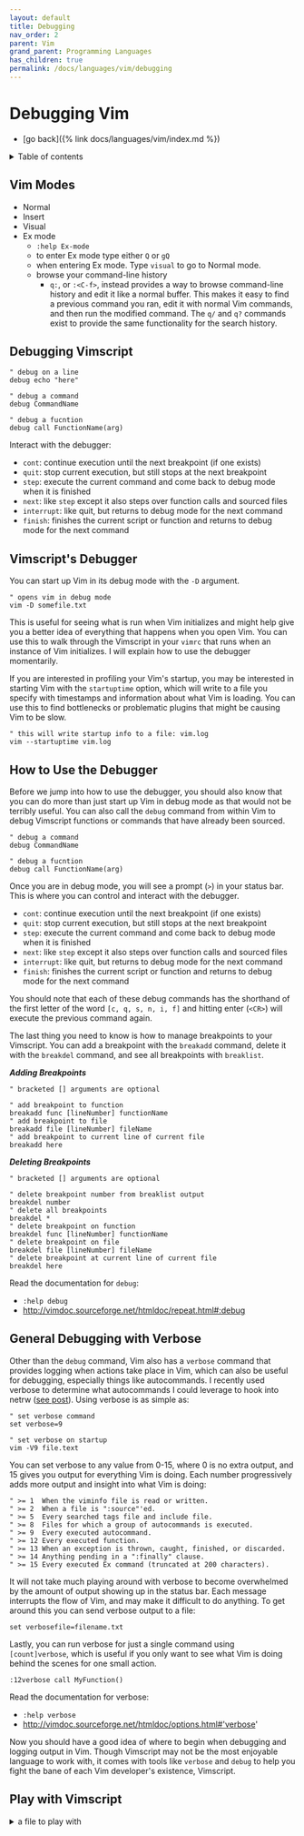 ```yaml
---
layout: default
title: Debugging
nav_order: 2
parent: Vim
grand_parent: Programming Languages
has_children: true
permalink: /docs/languages/vim/debugging
---
```


# Debugging Vim

- [go back]({% link docs/languages/vim/index.md %})

<details markdown="block">
  <summary>
    Table of contents
  </summary>
  {: .text-delta }
1. TOC
{:toc}
</details>

## Vim Modes

- Normal
- Insert
- Visual
- Ex mode
  - `:help Ex-mode`
  - to enter Ex mode type either `Q` or `gQ`
  - when entering Ex mode. Type `visual` to go to Normal mode.
  - browse your command-line history
    - `q:`, or `:<C-f>`, instead provides a way to browse command-line history and edit it like a normal buffer. This makes it easy to find a previous command you ran, edit it with normal Vim commands, and then run the modified command. The `q/` and `q?` commands exist to provide the same functionality for the search history.

## Debugging Vimscript

```
" debug on a line
debug echo "here"

" debug a command
debug CommandName

" debug a fucntion
debug call FunctionName(arg)
```

Interact with the debugger:
- `cont`: continue execution until the next breakpoint (if one exists)
- `quit`: stop current execution, but still stops at the next breakpoint
- `step`: execute the current command and come back to debug mode when it is finished
- `next`: like `step` except it also steps over function calls and sourced files
- `interrupt`: like quit, but returns to debug mode for the next command
- `finish`: finishes the current script or function and returns to debug mode for the next command

## Vimscript's Debugger

You can start up Vim in its debug mode with the `-D` argument.

```
" opens vim in debug mode
vim -D somefile.txt
```

This is useful for seeing what is run when Vim initializes and might help give you a better idea of everything that happens when you open Vim. You can use this to walk through the Vimscript in your `vimrc` that runs when an instance of Vim initializes. I will explain how to use the debugger momentarily.

If you are interested in profiling your Vim's startup, you may be interested in starting Vim with the `startuptime` option, which will write to a file you specify with timestamps and information about what Vim is loading. You can use this to find bottlenecks or problematic plugins that might be causing Vim to be slow.

```
" this will write startup info to a file: vim.log
vim --startuptime vim.log
```

## **How to Use the Debugger**

Before we jump into how to use the debugger, you should also know that you can do more than just start up Vim in debug mode as that would not be terribly useful. You can also call the `debug` command from within Vim to debug Vimscript functions or commands that have already been sourced.

```
" debug a command
debug CommandName

" debug a fucntion
debug call FunctionName(arg)
```

Once you are in debug mode, you will see a prompt (`>`) in your status bar. This is where you can control and interact with the debugger.

- `cont`: continue execution until the next breakpoint (if one exists)
- `quit`: stop current execution, but still stops at the next breakpoint
- `step`: execute the current command and come back to debug mode when it is finished
- `next`: like `step` except it also steps over function calls and sourced files
- `interrupt`: like quit, but returns to debug mode for the next command
- `finish`: finishes the current script or function and returns to debug mode for the next command

You should note that each of these debug commands has the shorthand of the first letter of the word `[c, q, s, n, i, f]` and hitting enter (`<CR>`) will execute the previous command again.

The last thing you need to know is how to manage breakpoints to your Vimscript. You can add a breakpoint with the `breakadd` command, delete it with the `breakdel` command, and see all breakpoints with `breaklist`.

_**Adding Breakpoints**_

```
" bracketed [] arguments are optional

" add breakpoint to function
breakadd func [lineNumber] functionName
" add breakpoint to file
breakadd file [lineNumber] fileName
" add breakpoint to current line of current file
breakadd here
```

_**Deleting Breakpoints**_

```
" bracketed [] arguments are optional

" delete breakpoint number from breaklist output
breakdel number
" delete all breakpoints
breakdel *
" delete breakpoint on function
breakdel func [lineNumber] functionName
" delete breakpoint on file
breakdel file [lineNumber] fileName
" delete breakpoint at current line of current file
breakdel here
```

Read the documentation for `debug`:
- `:help debug`
- http://vimdoc.sourceforge.net/htmldoc/repeat.html#:debug

## General Debugging with Verbose

Other than the `debug` command, Vim also has a `verbose` command that provides logging when actions take place in Vim, which can also be useful for debugging, especially things like autocommands. I recently used verbose to determine what autocommands I could leverage to hook into netrw ([see post](http://inlehmansterms.net/2014/09/04/sane-vim-working-directories/)). Using verbose is as simple as:

```
" set verbose command
set verbose=9

" set verbose on startup
vim -V9 file.text
```

You can set verbose to any value from 0-15, where 0 is no extra output, and 15 gives you output for everything Vim is doing. Each number progressively adds more output and insight into what Vim is doing:

```
" >= 1  When the viminfo file is read or written.
" >= 2  When a file is ":source"'ed.
" >= 5  Every searched tags file and include file.
" >= 8  Files for which a group of autocommands is executed.
" >= 9  Every executed autocommand.
" >= 12 Every executed function.
" >= 13 When an exception is thrown, caught, finished, or discarded.
" >= 14 Anything pending in a ":finally" clause.
" >= 15 Every executed Ex command (truncated at 200 characters).
```

It will not take much playing around with verbose to become overwhelmed by the amount of output showing up in the status bar. Each message interrupts the flow of Vim, and may make it difficult to do anything. To get around this you can send verbose output to a file:

```
set verbosefile=filename.txt
```

Lastly, you can run verbose for just a single command using `[count]verbose`, which is useful if you only want to see what Vim is doing behind the scenes for one small action.

```
:12verbose call MyFunction()
```

Read the documentation for verbose:
- `:help verbose`
- http://vimdoc.sourceforge.net/htmldoc/options.html#'verbose'

Now you should have a good idea of where to begin when debugging and logging output in Vim. Though Vimscript may not be the most enjoyable language to work with, it comes with tools like `verbose` and `debug` to help you fight the bane of each Vim developer's existence, Vimscript.


## Play with Vimscript

<details markdown="block">
  <summary>
    a file to play with
  </summary>

```sh
vim -e playground.vimrc
```

```vimrc
" we can enter Ex mode from Normal mode by
" pressing `Shift-Q`. This switches to Ex mode
" and displays a prompt at the bottom of the
" screen where we can enter commands:
"
" alternatively, we can start Vim in Ex mode
" by using the -e or -E options when
" launching Vim from the command line:
" $> vim -e

" a function to format the date in the same way I use to do on Workflowy
" https://vim.fandom.com/wiki/Insert_current_date_or_time
" https://stackoverflow.com/questions/56052/best-way-to-insert-timestamp-in-vim
function! MyDate()
  let l:date = strftime('%Ya%mm%dd %Hh%Mm%Ss')
  return l:date
endfunction
echo MyDate()

" let l:selection = @* " read it from clipboard
" let l:selection = @@ " read it from yank register
" let @y = 'hello'
function! GetRegValue()
  " let l:selection = @y " read it from the register 'y'
  let l:selection = getreg('y') " read it from the register 'y'
  return l:selection
endfunction
echom GetRegValue()

" REGEX
" For more information, see:
" :h matchstr()
" :h /\c
" :h /\zs
" :h /\{-
let test = 'a href="http://www.google.com">www.google.com</a;'
let url = matchstr(test, '\ca href=\([''"]\)\zs.\{-}\ze\1')
echo url
if empty(url) 
  throw "no url recognized into ``".test."''"
endif
" IF condition
echo '12345678-1234-1234-1234-123456789012' =~ '^[0-9a-z]\{8}-[0-9a-z]\{4}-[0-9a-z]\{4}-[0-9a-z]\{4}-[0-9a-z]\{12}'
echo '2024a' =~ '^[0-9a-z]\{8}-[0-9a-z]\{4}-[0-9a-z]\{4}-[0-9a-z]\{4}-[0-9a-z]\{12}'
```

------

</details>
